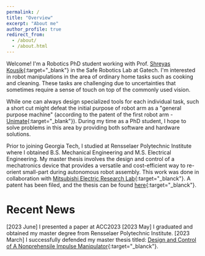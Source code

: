 ```yaml
---
permalink: /
title: "Overview"
excerpt: "About me"
author_profile: true
redirect_from: 
  - /about/
  - /about.html
---
```


Welcome! I'm a Robotics PhD student working with Prof. [Shreyas Kousik](https://www.shreyaskousik.com){:target="_blank"} in the Safe Robotics Lab at Gatech. I'm interested in robot manipulations in the area of ordinary home tasks such as cooking and cleaning. These tasks are challenging due to uncertainties that sometimes require a sense of touch on top of the commonly used vision. 

While one can always design specialized tools for each individual task, such a short cut might defeat the initial purpose of robot arm as a "general purpose machine" (according to the patent of the first robot arm - [Unimate](https://patentimages.storage.googleapis.com/6a/78/93/6b7927856c9bee/US2988237.pdf){:target="_blank"}). During my time as a PhD student, I hope to solve problems in this area by providing both software and hardware solutions.    

Prior to joining Georgia Tech, I studied at Rensselaer Polytechnic Institute where I obtained B.S. Mechanical Engineering and M.S. Electrical Engineering. My master thesis involves the design and control of a mechatronics device that provides a versatile and cost-efficient way to re-orient small-part during autonomous robot assembly. This work was done in collaboration with [Mitsubishi Electric Research Lab](https://www.merl.com){:target="_blanck"}. A patent has been filed, and the thesis can be found [here](files/Kong_MS_Thesis.pdf){:target="_blanck"}. 

Recent News
======
[2023 June] I presented a paper at ACC2023 
[2023 May] I graduated and obtained my master degree from Rensselaer Polytechnic Institute.
[2023 March] I successfully defended my master thesis titled: [Design and Control of A Nonprehensile Impulse Manipulator](files/Kong_MS_Thesis.pdf){:target="_blanck"}.
